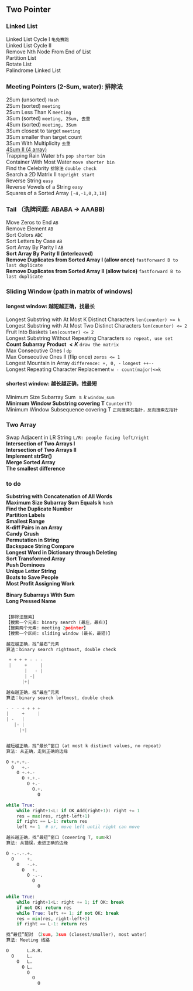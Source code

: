 ## Two Pointer

### Linked List
Linked List Cycle I `龟兔赛跑`                      
Linked List Cycle II                    
Remove Nth Node From End of List                        
Partition List                      
Rotate List                     
Palindrome Linked List                      


### Meeting Pointers (2-Sum, water): 排除法
2Sum (unsorted) `Hash`           
2Sum (sorted) `meeting`           
2Sum Less Than K `meeting`    
3Sum (sorted) `meeting, 2Sum, 去重`                       
4Sum (sorted)   `meeting, 3Sum`      
3Sum closest to target  `meeting`                     
3Sum smaller than target count                  
3Sum With Multiplicity `去重`                         
[4Sum II (4 array)](https://leetcode.com/problems/4sum-ii/discuss/93917/Easy-2-lines-O(N2)-Python)      
Trapping Rain Water `bfs` `pop shorter bin`        
Container With Most Water  `move shorter bin`      
Find the Celebrity `排除法` `double check`       
Search a 2D Matrix II `topright start`     
Reverse String   `easy`                   
Reverse Vowels of a String `easy`                     
Squares of a Sorted Array `[-4,-1,0,3,10]`    

### Tail （洗牌问题: ABABA -> AAABB)
Move Zeros to End `AB`      
Remove Element  `AB`                    
Sort Colors `ABC`            
Sort Letters by Case `AB`              
Sort Array By Parity I `AB`           
**Sort Array By Parity II (interleaved)**       
**Remove Duplicates from Sorted Array I (allow once)** `fastforward B to last duplicate`           
**Remove Duplicates from Sorted Array II (allow twice)** `fastforward B to last duplicate`           

### Sliding Window (path in matrix of windows)

#### longest window: 越短越正确，找最长

Longest Substring with At Most K Distinct Characters `len(counter) <= k`           
Longest Substring with At Most Two Distinct Characters  `len(counter) <= 2`                 
Fruit Into Baskets  `len(counter) <= 2`           
Longest Substring Without Repeating Characters `no repeat, use set`                     
**Count Subarray Product $< K$**  `draw the matrix`                      
Max Consecutive Ones I  `dp`                
Max Consecutive Ones II (flip once) `zeros <= 1`                   
Longest Mountain in Array `difference: +, 0, -` `longest ++--`                      
Longest Repeating Character Replacement `w - count(major)<=k`

#### shortest window: 越长越正确，找最短

Minimum Size Subarray Sum $\ge k$ `window_sum`       
**Minimum Window Substring covering T** `Counter(T)`           
Minimum Window Subsequence covering T  `正向搜索右指针，反向搜索左指针`         





### Two Array
Swap Adjacent in LR String `L/R: people facing left/right`         
**Intersection of Two Arrays I**                     
**Intersection of Two Arrays II**                    
**Implement strStr()**     **Merge Sorted Array**            **The smallest difference**              



### to do
**Substring with Concatenation of All Words**                       
**Maximum Size Subarray Sum Equals k**  `hash`                
**Find the Duplicate Number**                       
**Partition Labels**                                               
**Smallest Range**                      
**K-diff Pairs in an Array**                        
**Candy Crush**                    
**Permutation in String**                       
**Backspace String Compare**                        
**Longest Word in Dictionary through Deleting**                     
**Sort Transformed Array**                    
**Push Dominoes**                       
**Unique Letter String**                        
**Boats to Save People**                        
**Most Profit Assigning Work**                      

**Binary Subarrays With Sum**                       
**Long Pressed Name**                       

``` python

【排除法搜索】
【搜索一个元素: binary search (最左，最右)】
【搜索两个元素: meeting 2pointer】
【搜索一个区间: sliding window (最长，最短)】

越左越正确，找“最右”元素
算法：binary search rightmost, double check

 + + + + - - -
 |     +     |
       |   - |
       | -|
      |+|

越右越正确，找“最左”元素
算法：binary search leftmost, double check

- - - + + + +
|     +     |
| -   |
   |- |
     |+|


越短越正确，找“最长”窗口 (at most k distinct values, no repeat) 
算法: 从正确，走到正确的边缘

O +.+.+.-
  O   +.-
    O +.+.-
      O +.+.-
        O +.-
          O.+.
            O

while True:
    while right+1<L: if OK_Add(right+1): right += 1
    res = max(res, right-left+1)
    if right == L-1: return res
    left += 1  # or, move left until right can move

越长越正确，找“最短”窗口 (covering T, sum>k)
算法: 从错误，走进正确的边缘

O -.-.-.+.
  O     +.
    O   -.+.
      O   +.
        O -.-.
          O  
            O

while True:
    while right+1<L: right += 1; if OK: break 
    if not OK: return res
    while True: left += 1; if not OK: break
    res = min(res, right-left+2)
    if right == L-1: return res

找“最佳”配对 （2sum, 3sum (closest/smaller), most water）
算法: Meeting 线路 

O       L.R.R.
  O     L.
    O   L.
      O L.
        O
          O
            O
```